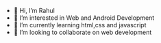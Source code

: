 - 👋 Hi, I’m Rahul
- 👀 I’m interested in Web and Android Development
- 🌱 I’m currently learning html,css and javascript
- 💞️ I’m looking to collaborate on web development
